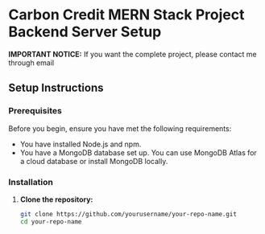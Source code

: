 # Carbon Credit MERN Stack Project Backend Server Setup

**IMPORTANT NOTICE:**
If you want the complete project, please contact me through email

## Setup Instructions

### Prerequisites

Before you begin, ensure you have met the following requirements:
- You have installed Node.js and npm.
- You have a MongoDB database set up. You can use MongoDB Atlas for a cloud database or install MongoDB locally.

### Installation

1. **Clone the repository:**
   ```bash
   git clone https://github.com/yourusername/your-repo-name.git
   cd your-repo-name
